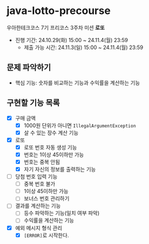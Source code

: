 # java-lotto-precourse
우아한테크코스 7기 프리코스 3주차 미션 **로또**
- 진행 기간: 24.10.29(화) 15:00 ~ 24.11.4(월) 23:59
  - 제출 가능 시간: 24.11.3(일) 15:00 ~ 24.11.4(월) 23:59

## 문제 파악하기
- 핵심 기능: 숫자를 비교하는 기능과 수익률을 계산하는 기능

## 구현할 기능 목록
- [x] 구매 금액
  - [x] 1000원 단위가 아니면 `IllegalArgumentException`
  - [x] 살 수 있는 장수 계산 기능
- [x] 로또
  - [x] 로또 번호 자동 생성 기능
  - [x] 번호는 1이상 45이하만 가능
  - [x] 번호는 중복 안됨
  - [x] 자기 자신의 정보를 출력하는 기능
- [ ] 당첨 번호 입력 기능
  - [ ] 중복 번호 불가
  - [ ] 1이상 45이하만 가능
  - [ ] 보너스 번호 관리하기
- [ ] 결과를 계산하는 기능
  - [ ] 등수 파악하는 기능(일치 여부 파악)
  - [ ] 수익률을 계산하는 기능
- [x] 예외 메시지 형식 관리
  - [x] `[ERROR]`로 시작한다.
